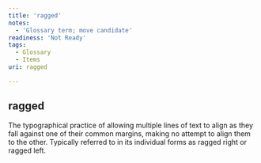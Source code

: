 ```yaml
---
title: 'ragged'
notes:
  - 'Glossary term; move candidate'
readiness: 'Not Ready'
tags:
  - Glossary
  - Items
uri: ragged

---
```

## ragged

The typographical practice of allowing multiple lines of text to align as they fall against one of their common margins, making no attempt to align them to the other. Typically referred to in its individual forms as ragged right or ragged left.

